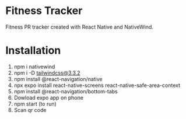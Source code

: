 # Fitness Tracker

Fitness PR tracker created with React Native and NativeWind.

# Installation

1. npm i nativewind
2. npm i -D tailwindcss@3.3.2
3. npm install @react-navigation/native
4. npx expo install react-native-screens react-native-safe-area-context
5. npm install @react-navigation/bottom-tabs
6. Dowload expo app on phone
7. npm start (to run)
8. Scan qr code
